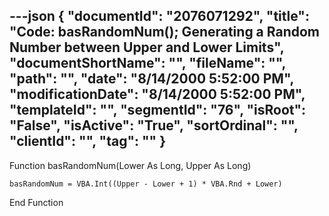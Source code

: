 ---json
{
  "documentId": "2076071292",
  "title": "Code: basRandomNum(); Generating a Random Number between Upper and Lower Limits",
  "documentShortName": "",
  "fileName": "",
  "path": "",
  "date": "8/14/2000 5:52:00 PM",
  "modificationDate": "8/14/2000 5:52:00 PM",
  "templateId": "",
  "segmentId": "76",
  "isRoot": "False",
  "isActive": "True",
  "sortOrdinal": "",
  "clientId": "",
  "tag": ""
}
---

Function basRandomNum(Lower As Long, Upper As Long)

    basRandomNum = VBA.Int((Upper - Lower + 1) * VBA.Rnd + Lower)

End Function
